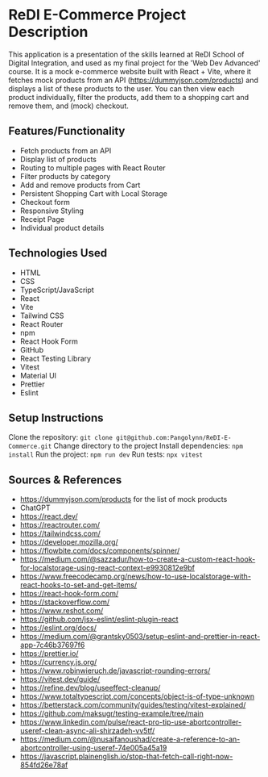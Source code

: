 # ReDI E-Commerce Project Description

This application is a presentation of the skills learned at ReDI School of Digital
Integration, and used as my final project for the 'Web Dev Advanced' course.
It is a mock e-commerce website built with React + Vite, where it fetches
mock products from an API (https://dummyjson.com/products) and displays a list
of these products to the user. You can then view each product individually,
filter the products, add them to a shopping cart and remove them, and (mock) checkout.

## Features/Functionality

- Fetch products from an API
- Display list of products
- Routing to multiple pages with React Router
- Filter products by category
- Add and remove products from Cart
- Persistent Shopping Cart with Local Storage
- Checkout form
- Responsive Styling
- Receipt Page
- Individual product details

## Technologies Used

- HTML
- CSS
- TypeScript/JavaScript
- React
- Vite
- Tailwind CSS
- React Router
- npm
- React Hook Form
- GitHub
- React Testing Library
- Vitest
- Material UI
- Prettier
- Eslint

## Setup Instructions
Clone the repository: `git clone git@github.com:Pangolynn/ReDI-E-Commerce.git`
Change directory to the project
Install dependencies: `npm install`
Run the project: `npm run dev`
Run tests: `npx vitest`

## Sources & References

- https://dummyjson.com/products for the list of mock products
- ChatGPT
- https://react.dev/
- https://reactrouter.com/
- https://tailwindcss.com/
- https://developer.mozilla.org/
- https://flowbite.com/docs/components/spinner/
- https://medium.com/@sazzadur/how-to-create-a-custom-react-hook-for-localstorage-using-react-context-e9930812e9bf
- https://www.freecodecamp.org/news/how-to-use-localstorage-with-react-hooks-to-set-and-get-items/
- https://react-hook-form.com/
- https://stackoverflow.com/
- https://www.reshot.com/
- https://github.com/jsx-eslint/eslint-plugin-react
- https://eslint.org/docs/
- https://medium.com/@grantsky0503/setup-eslint-and-prettier-in-react-app-7c46b37697f6
- https://prettier.io/
- https://currency.js.org/
- https://www.robinwieruch.de/javascript-rounding-errors/
- https://vitest.dev/guide/
- https://refine.dev/blog/useeffect-cleanup/
- https://www.totaltypescript.com/concepts/object-is-of-type-unknown
- https://betterstack.com/community/guides/testing/vitest-explained/
- https://github.com/maksugr/testing-example/tree/main
- https://www.linkedin.com/pulse/react-pro-tip-use-abortcontroller-useref-clean-async-ali-shirzadeh-vv5tf/
- https://medium.com/@nusaifanoushad/create-a-reference-to-an-abortcontroller-using-useref-74e005a45a19
- https://javascript.plainenglish.io/stop-that-fetch-call-right-now-854fd26e78af